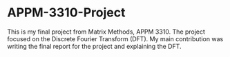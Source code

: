 # APPM-3310-Project

This is my final project from Matrix Methods, APPM 3310. The project focused on the Discrete Fourier Transform (DFT).
My main contribution was writing the final report for the project and explaining the DFT.
